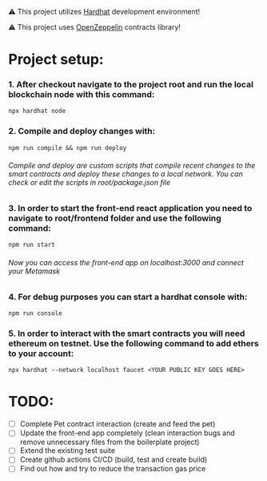 ⚠️ This project utilizes [Hardhat](https://hardhat.org/tutorial/creating-a-new-hardhat-project.html) development environment!

⚠️ This project uses [OpenZeppelin](https://github.com/OpenZeppelin/openzeppelin-contracts) contracts library! 

# Project setup:
### 1. After checkout navigate to the project root and run the local blockchain node with this command:
`npx hardhat node`

### 2. Compile and deploy changes with:
`npm run compile && npm run deploy`
###### Compile and deploy are custom scripts that compile recent changes to the smart contracts and deploy these changes to a local network. You can check or edit the scripts in root/package.json file

### 3. In order to start the front-end react application you need to navigate to root/frontend folder and use the following command:
`npm run start`
###### Now you can access the front-end app on localhost:3000 and connect your Metamask 

### 4. For debug purposes you can start a hardhat console with:
`npm run console`

### 5. In order to interact with the smart contracts you will need ethereum on testnet. Use the following command to add ethers to your account:
`npx hardhat --network localhost faucet <YOUR PUBLIC KEY GOES HERE>`

# TODO:
- [ ] Complete Pet contract interaction (create and feed the pet)
- [ ] Update the front-end app completely (clean interaction bugs and remove unnecessary files from the boilerplate project)
- [ ] Extend the existing test suite
- [ ] Create github actions CI/CD (build, test and create build)
- [ ] Find out how and try to reduce the transaction gas price
